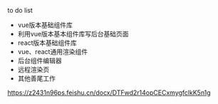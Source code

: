 to do list
* vue版本基础组件库
* 利用vue版本基本组件库写后台基础页面
* react版本基础组件库
* vue、react通用渲染组件
* 后台组件编辑器
* 远程渲染页
* 其他善尾工作

<!-- 设计文档 -->
https://z2431n96ps.feishu.cn/docx/DTFwd2r14opCECxmygfclkK5n1g